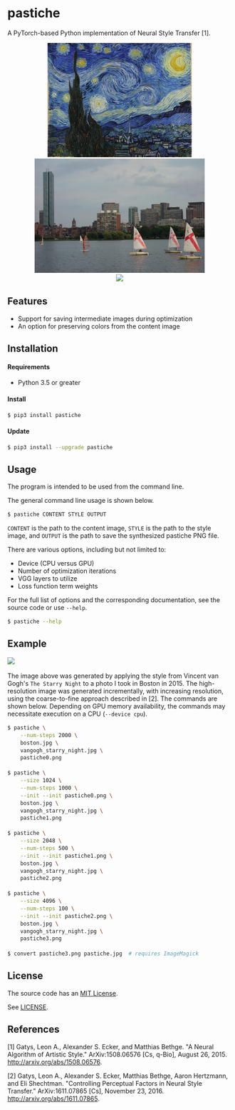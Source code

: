 pastiche
========

A PyTorch-based Python implementation of Neural Style Transfer [1].

<div align="center">
 <img src="https://github.com/dstein64/pastiche/blob/master/example/vangogh_starry_night.jpg?raw=true" height="256"/>
 <img src="https://github.com/dstein64/pastiche/blob/master/example/boston.jpg?raw=true" height="256"/>
 <br>
 <img src="https://github.com/dstein64/pastiche/blob/master/example/pastiche.jpg?raw=true" width="710"/>
</div>

Features
--------

- Support for saving intermediate images during optimization
- An option for preserving colors from the content image

Installation
------------

#### Requirements

- Python 3.5 or greater

#### Install

```sh
$ pip3 install pastiche
```

#### Update

```sh
$ pip3 install --upgrade pastiche
```

Usage
-----

The program is intended to be used from the command line.

The general command line usage is shown below.

```sh
$ pastiche CONTENT STYLE OUTPUT
```

`CONTENT` is the path to the content image, `STYLE` is the path to the style image, and `OUTPUT` is the path to save
the synthesized pastiche PNG file.

There are various options, including but not limited to:
- Device (CPU versus GPU)
- Number of optimization iterations
- VGG layers to utilize
- Loss function term weights

For the full list of options and the corresponding documentation, see the source code or use `--help`.

```sh
$ pastiche --help
```

Example
-------

<img src="https://github.com/dstein64/pastiche/blob/master/example/pastiche.jpg?raw=true" width="256"/>

The image above was generated by applying the style from Vincent van Gogh's `The Starry Night` to a photo I took in
Boston in 2015. The high-resolution image was generated incrementally, with increasing resolution, using the
coarse-to-fine approach described in [2]. The commands are shown below. Depending on GPU memory availability, the
commands may necessitate execution on a CPU (`--device cpu`).

```sh
$ pastiche \
    --num-steps 2000 \
    boston.jpg \
    vangogh_starry_night.jpg \
    pastiche0.png

$ pastiche \
    --size 1024 \
    --num-steps 1000 \
    --init --init pastiche0.png \
    boston.jpg \
    vangogh_starry_night.jpg \
    pastiche1.png

$ pastiche \
    --size 2048 \
    --num-steps 500 \
    --init --init pastiche1.png \
    boston.jpg \
    vangogh_starry_night.jpg \
    pastiche2.png

$ pastiche \
    --size 4096 \
    --num-steps 100 \
    --init --init pastiche2.png \
    boston.jpg \
    vangogh_starry_night.jpg \
    pastiche3.png

$ convert pastiche3.png pastiche.jpg  # requires ImageMagick
```

License
-------

The source code has an [MIT License](https://en.wikipedia.org/wiki/MIT_License).

See [LICENSE](https://github.com/dstein64/pastiche/blob/master/LICENSE).

References
----------

[1] Gatys, Leon A., Alexander S. Ecker, and Matthias Bethge. "A Neural Algorithm of Artistic Style."
ArXiv:1508.06576 [Cs, q-Bio], August 26, 2015. http://arxiv.org/abs/1508.06576.

[2] Gatys, Leon A., Alexander S. Ecker, Matthias Bethge, Aaron Hertzmann, and Eli Shechtman.
"Controlling Perceptual Factors in Neural Style Transfer." ArXiv:1611.07865 [Cs], November 23, 2016.
http://arxiv.org/abs/1611.07865.
